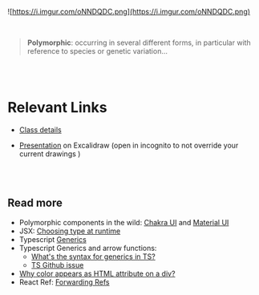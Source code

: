 ![https://i.imgur.com/oNNDQDC.png](https://i.imgur.com/oNNDQDC.png)

<br />

> **Polymorphic**: occurring in several different forms, in particular with reference to species or genetic variation...

<br /> 
<br />

# Relevant Links

- [Class details](https://devcher.com/class/build-strongly-typed-polymorphic-components-with-react-and-typescript-UWwzxjSxrh)

- [Presentation](https://excalidraw.com/#json=LbIYCYnRnOFRiM1QeRVpL,qHS8oGs8AywS2z3o4jISuw) on Excalidraw (open in incognito to not override your current drawings )

<br />
<br />

## Read more

- Polymorphic components in the wild: [Chakra UI](https://chakra-ui.com/docs/components/layout/box#as-prop) and [Material UI](https://mui.com/guides/composition/#component-prop)
- JSX: [Choosing type at runtime](https://reactjs.org/docs/jsx-in-depth.html#choosing-the-type-at-runtime)
- Typescript [Generics](https://www.typescriptlang.org/docs/handbook/2/generics.html)
- Typescript Generics and arrow functions:
  - [What's the syntax for generics in TS?](https://stackoverflow.com/questions/32308370/what-is-the-syntax-for-typescript-arrow-functions-with-generics?)
  - [TS Github issue](https://github.com/Microsoft/TypeScript/issues/4922)
- [Why color appears as HTML attribute on a div?](https://stackoverflow.com/questions/67142430/why-color-appears-as-html-attribute-on-a-div)
- React Ref: [Forwarding Refs](https://reactjs.org/docs/forwarding-refs.html)
